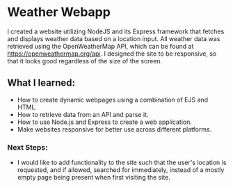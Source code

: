 # Weather Webapp
I created a website utilizing NodeJS and its Express framework that fetches and displays weather data based on a location input.
All weather data was retrieved using the OpenWeatherMap API, which can be found at https://openweathermap.org/api. I designed the site to be responsive, so that it looks good regardless of the size of the screen.


## What I learned:
* How to create dynamic webpages using a combination of EJS and HTML.
* How to retrieve data from an API and parse it.
* How to use Node.js and Express to create a web application.
* Make websites responsive for better use across different platforms.

### Next Steps:
* I would like to add functionality to the site such that the user's location is requested, and if allowed, searched for immediately, instead of a mostly empty page being present when first visiting the site.
